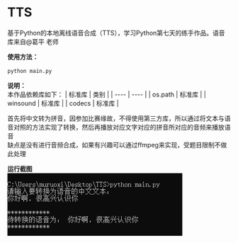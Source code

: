 # TTS
基于Python的本地离线语音合成（TTS），学习Python第七天的练手作品。语音库来自@葛平 老师  
  
**使用方法：**  
```python
python main.py
```
  
**说明：**  
本作品依赖库如下： 
|  标准库   | 类别  |
|  ----  | ----  |
| os.path | 标准库 |
| winsound | 标准库 |
| codecs | 标准库 |
  
首先将中文转为拼音，因参加比赛缘故，不得使用第三方库，所以通过将文本与语音对照的方法实现了转换，然后再播放对应文字对应的拼音所对应的音频来播放语音  
缺点是没有进行音频合成，如果有兴趣可以通过ffmpeg来实现，受题目限制不做此处理  
  
**运行截图**  
![效果展示](https://github.com/muruoxi2018/TTS/blob/master/1.png)